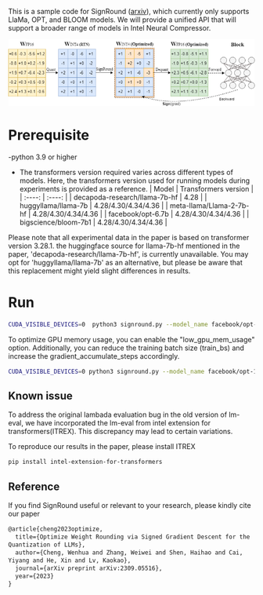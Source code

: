 This is a sample code for SignRound ([arxiv](https://arxiv.org/abs/2309.05516)), which currently only supports LlaMa, OPT, and BLOOM models. We will provide a unified API that will support a broader range of models in Intel Neural Compressor.

![overview](./overview.png)


# Prerequisite
-python 3.9 or higher

- The transformers version required varies across different types of models. Here, the transformers version used for running models during experiments is provided as a reference.
    | Model | Transformers version |
    |  :----: | :----: |
    | decapoda-research/llama-7b-hf | 4.28 |
    | huggyllama/llama-7b | 4.28/4.30/4.34/4.36 |
    | meta-llama/Llama-2-7b-hf | 4.28/4.30/4.34/4.36 |
    | facebook/opt-6.7b | 4.28/4.30/4.34/4.36 |
    | bigscience/bloom-7b1 | 4.28/4.30/4.34/4.36 |

Please note that all experimental data in the paper is based on transformer version 3.28.1. the huggingface source for llama-7b-hf mentioned in the paper, 'decapoda-research/llama-7b-hf', is currently unavailable. You may opt for 'huggyllama/llama-7b' as an alternative, but please be aware that this replacement might yield slight differences in results. 



# Run

```bash
CUDA_VISIBLE_DEVICES=0  python3 signround.py --model_name facebook/opt-125m --amp --num_bits 4 --group_size -1 --seqlen 512
```

To optimize GPU memory usage, you can enable the "low_gpu_mem_usage" option. Additionally, you can reduce the training batch size (train_bs) and increase the gradient_accumulate_steps accordingly.

```bash
CUDA_VISIBLE_DEVICES=0 python3 signround.py --model_name facebook/opt-125m --amp --num_bits 4 --group_size -1 --seqlen 512 --low_gpu_mem_usage --train_bs 1 --gradient_accumulate_steps 8
```
## Known issue
To address the original lambada evaluation bug in the old version of lm-eval, we have incorporated the lm-eval from intel extension for transformers(ITREX). This discrepancy may lead to certain variations.

To reproduce our results in the paper, please install ITREX

```bash
pip install intel-extension-for-transformers
```
## Reference
If you find SignRound useful or relevant to your research, please kindly cite our paper

```
@article{cheng2023optimize,
  title={Optimize Weight Rounding via Signed Gradient Descent for the Quantization of LLMs},
  author={Cheng, Wenhua and Zhang, Weiwei and Shen, Haihao and Cai, Yiyang and He, Xin and Lv, Kaokao},
  journal={arXiv preprint arXiv:2309.05516},
  year={2023}
}
```



